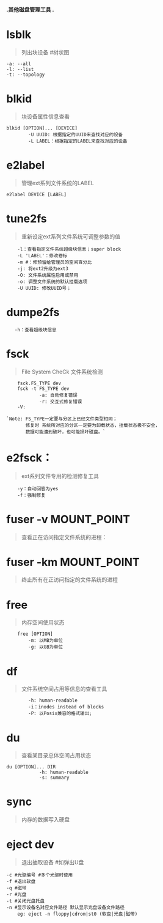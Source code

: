**.其他磁盘管理工具                                                           .**

# lsblk
> 列出块设备 #树状图

    -a: --all
    -l: --list
    -t: --topology

# blkid
> 块设备属性信息查看

	blkid [OPTION]... [DEVICE]
			-U UUID: 根据指定的UUID来查找对应的设备
			-L LABEL：根据指定的LABEL来查找对应的设备

# e2label
> 管理ext系列文件系统的LABEL

    e2label DEVICE [LABEL]

# tune2fs
> 重新设定ext系列文件系统可调整参数的值

		-l：查看指定文件系统超级块信息；super block
		-L 'LABEL'：修改卷标
		-m #：修预留给管理员的空间百分比
		-j: 将ext2升级为ext3
		-O: 文件系统属性启用或禁用
		-o: 调整文件系统的默认挂载选项
		-U UUID: 修改UUID号；

# dumpe2fs

	   -h：查看超级块信息

# fsck
> File System CheCk 文件系统检测

		fsck.FS_TYPE dev
		fsck -t FS_TYPE dev
				-a: 自动修复错误
				-r: 交互式修复错误
        -V:

    `Note: FS_TYPE一定要与分区上已经文件类型相同；
           修复时 系统所对应的分区一定要为卸载状态，挂载状态极不安全，
           数据可能遭到破坏，也可能损坏磁盘。`

# e2fsck：
> ext系列文件专用的检测修复工具

		-y：自动回答为yes
		-f：强制修复

# fuser -v MOUNT_POINT
> 查看正在访问指定文件系统的进程：

# fuser -km MOUNT_POINT
> 终止所有在正访问指定的文件系统的进程

# free
> 内存空间使用状态

	 	free [OPTION]
			-m: 以MB为单位
			-g: 以GB为单位

# df
> 文件系统空间占用等信息的查看工具

			-h: human-readable
			-i：inodes instead of blocks
			-P: 以Posix兼容的格式输出;

# du
> 查看某目录总体空间占用状态

    du [OPTION]... DIR
				-h: human-readable
				-s: summary

# sync
> 内存的数据写入硬盘

# eject dev
> 退出抽取设备 #如弹出U盘

    -c #光驱编号 #多个光驱时使用
    -f #退出软盘
    -q #磁带
    -r #光盘
    -t #关闭光盘托盘
    -n #显示设备名对应文件路径 默认显示光盘设备文件路径
        eg: eject -n floppy|cdrom|st0 (软盘|光盘|磁带)

